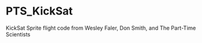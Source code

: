 PTS_KickSat
===========

KickSat Sprite flight code from Wesley Faler, Don Smith, and The Part-Time Scientists

